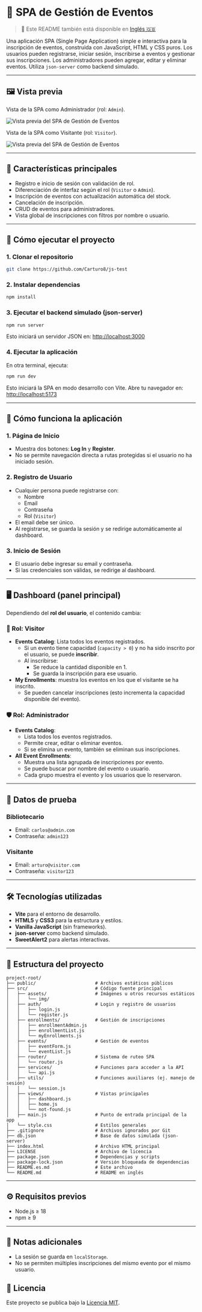 
# 📅 SPA de Gestión de Eventos

> 📄 Este README también está disponible en [Inglés 🇬🇧](README.md)

Una aplicación SPA (Single Page Application) simple e interactiva para la inscripción de eventos, construida con JavaScript, HTML y CSS puros. Los usuarios pueden registrarse, iniciar sesión, inscribirse a eventos y gestionar sus inscripciones. Los administradores pueden agregar, editar y eliminar eventos. Utiliza `json-server` como backend simulado.

---

## 🖼️ Vista previa

Vista de la SPA como Administrador (rol: `Admin`).

![Vista previa del SPA de Gestión de Eventos](public/visitor_preview.png)

Vista de la SPA como Visitante (rol: `Visitor`).

![Vista previa del SPA de Gestión de Eventos](public/visitor_preview.png)

---

## 🎯 Características principales

- Registro e inicio de sesión con validación de rol.
- Diferenciación de interfaz según el rol (`Visitor` o `Admin`).
- Inscripción de eventos con actualización automática del stock.
- Cancelación de inscripción.
- CRUD de eventos para administradores.
- Vista global de inscripciones con filtros por nombre o usuario.

---

## 🚀 Cómo ejecutar el proyecto

### 1. Clonar el repositorio

```bash
git clone https://github.com/Carturo8/js-test
```

### 2. Instalar dependencias

```bash
npm install
```

### 3. Ejecutar el backend simulado (json-server)

```bash
npm run server
```

Esto iniciará un servidor JSON en: [http://localhost:3000](http://localhost:3000)

### 4. Ejecutar la aplicación

En otra terminal, ejecuta:

```bash
npm run dev
```

Esto iniciará la SPA en modo desarrollo con Vite. Abre tu navegador en: [http://localhost:5173](http://localhost:5173)

---

## 🧭 Cómo funciona la aplicación

### 1. Página de Inicio

- Muestra dos botones: **Log In** y **Register**.
- No se permite navegación directa a rutas protegidas si el usuario no ha iniciado sesión.

### 2. Registro de Usuario

- Cualquier persona puede registrarse con:
    - Nombre
    - Email
    - Contraseña
    - Rol (`Visitor`)
- El email debe ser único.
- Al registrarse, se guarda la sesión y se redirige automáticamente al dashboard.

### 3. Inicio de Sesión

- El usuario debe ingresar su email y contraseña.
- Si las credenciales son válidas, se redirige al dashboard.

---

## 🖥️ Dashboard (panel principal)

Dependiendo del **rol del usuario**, el contenido cambia:

### 👤 Rol: Visitor

- **Events Catalog**: Lista todos los eventos registrados.
    - Si un evento tiene capacidad (`capacity > 0`) y no ha sido inscrito por el usuario, se puede **inscribir**.
    - Al inscribirse:
        - Se reduce la cantidad disponible en 1.
        - Se guarda la inscripción para ese usuario.
- **My Enrollments**: muestra los eventos en los que el visitante se ha inscrito.
    - Se pueden cancelar inscripciones (esto incrementa la capacidad disponible del evento).

### 🛡️ Rol: Administrador

- **Events Catalog**:
    - Lista todos los eventos registrados.
    - Permite crear, editar o eliminar eventos.
    - Si se elimina un evento, también se eliminan sus inscripciones.
- **All Event Enrollments**:
    - Muestra una lista agrupada de inscripciones por evento.
    - Se puede buscar por nombre del evento o usuario.
    - Cada grupo muestra el evento y los usuarios que lo reservaron.

---

## 🧪 Datos de prueba

### Bibliotecario
- Email: `carlos@admin.com`
- Contraseña: `admin123`

### Visitante
- Email: `arturo@visitor.com`
- Contraseña: `visitor123`

---

## 🛠️ Tecnologías utilizadas

- **Vite** para el entorno de desarrollo.
- **HTML5** y **CSS3** para la estructura y estilos.
- **Vanilla JavaScript** (sin frameworks).
- **json-server** como backend simulado.
- **SweetAlert2** para alertas interactivas.

---

## 📁 Estructura del proyecto

```
project-root/
├── public/                      # Archivos estáticos públicos
├── src/                         # Código fuente principal
│   ├── assets/                  # Imágenes u otros recursos estáticos
│   │   └── img/
│   ├── auth/                    # Login y registro de usuarios
│   │   ├── login.js
│   │   └── register.js
│   ├── enrollments/             # Gestión de inscripciones
│   │   ├── enrollmentAdmin.js
│   │   ├── enrollmentList.js
│   │   └── myEnrollments.js
│   ├── events/                  # Gestión de eventos
│   │   ├── eventForm.js
│   │   └── eventList.js
│   ├── router/                  # Sistema de ruteo SPA
│   │   └── router.js
│   ├── services/                # Funciones para acceder a la API
│   │   └── api.js
│   ├── utils/                   # Funciones auxiliares (ej. manejo de sesión)
│   │   └── session.js
│   ├── views/                   # Vistas principales
│   │   ├── dashboard.js
│   │   ├── home.js
│   │   └── not-found.js
│   ├── main.js                  # Punto de entrada principal de la app
│   └── style.css                # Estilos generales
├── .gitignore                   # Archivos ignorados por Git
├── db.json                      # Base de datos simulada (json-server)
├── index.html                   # Archivo HTML principal
├── LICENSE                      # Archivo de licencia
├── package.json                 # Dependencias y scripts
├── package-lock.json            # Versión bloqueada de dependencias
├── README.es.md                 # Este archivo
└── README.md                    # README en inglés
```

---

## ⚙️ Requisitos previos

- Node.js ≥ 18
- npm ≥ 9

---

## 📌 Notas adicionales

- La sesión se guarda en `localStorage`.
- No se permiten múltiples inscripciones del mismo evento por el mismo usuario.

## 📝 Licencia

Este proyecto se publica bajo la [Licencia MIT](LICENSE).
